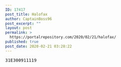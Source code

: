 ```yaml
---
ID: 17417
post_title: Halofax
author: CaptainBoss96
post_excerpt: ""
layout: post
permalink: >
  https://portalrepository.com/2020/02/21/halofax/
published: true
post_date: 2020-02-21 03:28:22
---
```

<pre>31E300911119</pre>